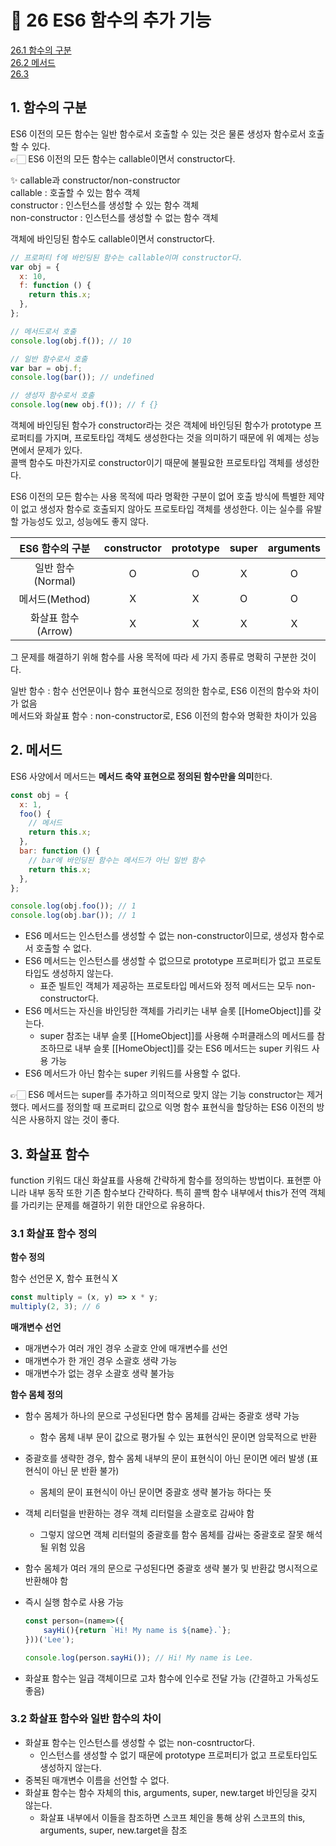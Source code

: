 # 🎯 26 ES6 함수의 추가 기능

[26.1 함수의 구분](#1-함수의-구분)  
[26.2 메서드](#2-메서드)  
[26.3 ](#3)

## 1. 함수의 구분

ES6 이전의 모든 함수는 일반 함수로서 호출할 수 있는 것은 물론 생성자 함수로서 호출할 수 있다.  
👉🏻 ES6 이전의 모든 함수는 callable이면서 constructor다.

✨ callable과 constructor/non-constructor  
callable : 호출할 수 있는 함수 객체  
constructor : 인스턴스를 생성할 수 있는 함수 객체  
non-constructor : 인스턴스를 생성할 수 없는 함수 객체

객체에 바인딩된 함수도 callable이면서 constructor다.

```javascript
// 프로퍼티 f에 바인딩된 함수는 callable이며 constructor다.
var obj = {
  x: 10,
  f: function () {
    return this.x;
  },
};

// 메서드로서 호출
console.log(obj.f()); // 10

// 일반 함수로서 호출
var bar = obj.f;
console.log(bar()); // undefined

// 생성자 함수로서 호출
console.log(new obj.f()); // f {}
```

객체에 바인딩된 함수가 constructor라는 것은 객체에 바인딩된 함수가 prototype 프로퍼티를 가지며, 프로토타입 객체도 생성한다는 것을 의미하기 때문에 위 예제는 성능 면에서 문제가 있다.  
콜백 함수도 마찬가지로 constructor이기 때문에 불필요한 프로토타입 객체를 생성한다.

ES6 이전의 모든 함수는 사용 목적에 따라 명확한 구분이 없어 호출 방식에 특별한 제약이 없고 생성자 함수로 호출되지 않아도 프로토타입 객체를 생성한다. 이는 실수를 유발할 가능성도 있고, 성능에도 좋지 않다.

|  ES6 함수의 구분   | constructor | prototype | super | arguments |
| :----------------: | :---------: | :-------: | :---: | :-------: |
| 일반 함수(Normal)  |      O      |     O     |   X   |     O     |
|   메서드(Method)   |      X      |     X     |   O   |     O     |
| 화살표 함수(Arrow) |      X      |     X     |   X   |     X     |

그 문제를 해결하기 위해 함수를 사용 목적에 따라 세 가지 종류로 명확히 구분한 것이다.

일반 함수 : 함수 선언문이나 함수 표현식으로 정의한 함수로, ES6 이전의 함수와 차이가 없음  
메서드와 화살표 함수 : non-constructor로, ES6 이전의 함수와 명확한 차이가 있음

## 2. 메서드

ES6 사양에서 메서드는 **메서드 축약 표현으로 정의된 함수만을 의미**한다.

```javascript
const obj = {
  x: 1,
  foo() {
    // 메서드
    return this.x;
  },
  bar: function () {
    // bar에 바인딩된 함수는 메서드가 아닌 일반 함수
    return this.x;
  },
};

console.log(obj.foo()); // 1
console.log(obj.bar()); // 1
```

- ES6 메서드는 인스턴스를 생성할 수 없는 non-constructor이므로, 생성자 함수로서 호출할 수 없다.
- ES6 메서드는 인스턴스를 생성할 수 없으므로 prototype 프로퍼티가 없고 프로토타입도 생성하지 않는다.
  - 표준 빌트인 객체가 제공하는 프로토타입 메서드와 정적 메서드는 모두 non-constructor다.
- ES6 메서드는 자신을 바인딩한 객체를 가리키는 내부 슬롯 [[HomeObject]]를 갖는다.
  - super 참조는 내부 슬롯 [[HomeObject]]를 사용해 수퍼클래스의 메서드를 참조하므로 내부 슬롯 [[HomeObject]]를 갖는 ES6 메서드는 super 키워드 사용 가능
- ES6 메서드가 아닌 함수는 super 키워드를 사용할 수 없다.

👉🏻 ES6 메서드는 super를 추가하고 의미적으로 맞지 않는 기능 constructor는 제거했다. 메서드를 정의할 때 프로퍼티 값으로 익명 함수 표현식을 할당하는 ES6 이전의 방식은 사용하지 않는 것이 좋다.

## 3. 화살표 함수

function 키워드 대신 화살표를 사용해 간략하게 함수를 정의하는 방법이다. 표현뿐 아니라 내부 동작 또한 기존 함수보다 간략하다. 특히 콜백 함수 내부에서 this가 전역 객체를 가리키는 문제를 해결하기 위한 대안으로 유용하다.

### 3.1 화살표 함수 정의

**함수 정의**

함수 선언문 X, 함수 표현식 X

```javascript
const multiply = (x, y) => x * y;
multiply(2, 3); // 6
```

**매개변수 선언**

- 매개변수가 여러 개인 경우 소괄호 안에 매개변수를 선언
- 매개변수가 한 개인 경우 소괄호 생략 가능
- 매개변수가 없는 경우 소괄호 생략 불가능

**함수 몸체 정의**

- 함수 몸체가 하나의 문으로 구성된다면 함수 몸체를 감싸는 중괄호 생략 가능
  - 함수 몸체 내부 문이 값으로 평가될 수 있는 표현식인 문이면 암묵적으로 반환
- 중괄호를 생략한 경우, 함수 몸체 내부의 문이 표현식이 아닌 문이면 에러 발생 (표현식이 아닌 문 반환 불가)
  - 몸체의 문이 표현식이 아닌 문이면 중괄호 생략 불가능 하다는 뜻
- 객체 리터럴을 반환하는 경우 객체 리터럴을 소괄호로 감싸야 함
  - 그렇지 않으면 객체 리터럴의 중괄호를 함수 몸체를 감싸는 중괄호로 잘못 해석될 위험 있음
- 함수 몸체가 여러 개의 문으로 구성된다면 중괄호 생략 불가 및 반환값 명시적으로 반환해야 함
- 즉시 실행 함수로 사용 가능

  ```javascript
  const person=(name=>({
      sayHi(){return `Hi! My name is ${name}.`};
  }))('Lee');

  console.log(person.sayHi()); // Hi! My name is Lee.
  ```

- 화살표 함수는 일급 객체이므로 고차 함수에 인수로 전달 가능 (간결하고 가독성도 좋음)

### 3.2 화살표 함수와 일반 함수의 차이

- 화살표 함수는 인스턴스를 생성할 수 없는 non-cosntructor다.
  - 인스턴스를 생성할 수 없기 때문에 prototype 프로퍼티가 없고 프로토타입도 생성하지 않는다.
- 중복된 매개변수 이름을 선언할 수 없다.
- 화살표 함수는 함수 자체의 this, arguments, super, new.target 바인딩을 갖지 않는다.
  - 화살표 내부에서 이들을 참조하면 스코프 체인을 통해 상위 스코프의 this, arguments, super, new.target을 참조

